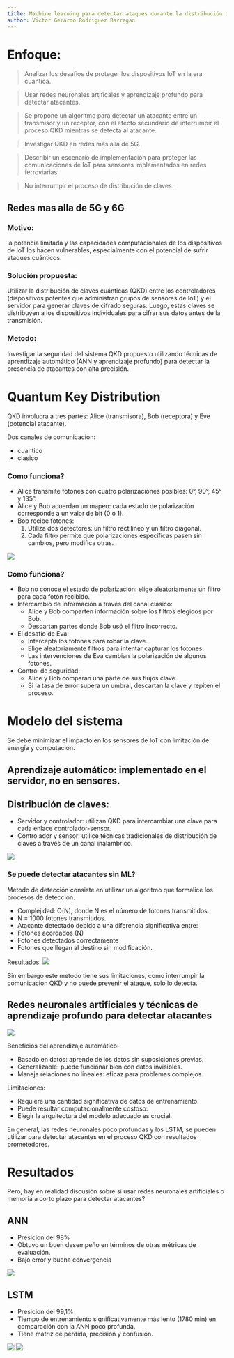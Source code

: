 ```yaml
---
title: Machine learning para detectar ataques durante la distribución de claves cuánticas en redes IoT con aplicación a escenarios ferroviarios.
author: Victor Gerardo Rodriguez Barragan
---
```


# Enfoque:

> Analizar los desafios de proteger los dispositivos IoT en la era cuantica.

> Usar redes neuronales artificales y aprendizaje profundo para detectar atacantes.

> Se propone un algoritmo para detectar un atacante entre un transmisor y un receptor,
    con el efecto secundario de interrumpir el proceso QKD mientras se detecta al atacante.

> Investigar QKD en redes mas alla de 5G.

> Describir un escenario de implementación para proteger las comunicaciones de IoT para sensores
    implementados en redes ferroviarias

> No interrumpir el proceso de distribución de claves.
<!-- end_slide -->

## Redes mas alla de 5G y 6G

### Motivo:

la potencia limitada y las capacidades computacionales de los
dispositivos de IoT los hacen vulnerables, especialmente con el potencial de sufrir ataques cuánticos.

### Solución propuesta:

Utilizar la distribución de claves cuánticas (QKD) entre los controladores (dispositivos potentes que administran grupos de sensores de IoT) y el servidor para generar claves de cifrado seguras. Luego, estas claves se distribuyen a los dispositivos individuales para cifrar sus datos antes de la transmisión.

### Metodo:

Investigar la seguridad del sistema QKD propuesto utilizando técnicas de aprendizaje automático (ANN y aprendizaje profundo) para detectar la presencia de atacantes con alta precisión.

<!-- end_slide -->

# Quantum Key Distribution
QKD involucra a tres partes: Alice (transmisora), Bob (receptora) y Eve (potencial atacante).

Dos canales de comunicacion:
- cuantico
- clasico

### Como funciona?

- Alice transmite fotones con cuatro polarizaciones posibles: 0°, 90°, 45° y 135°.
- Alice y Bob acuerdan un mapeo: cada estado de polarización corresponde a un valor de bit (0 o 1).
- Bob recibe fotones:
  1. Utiliza dos detectores: un filtro rectilíneo y un filtro diagonal.
  2. Cada filtro permite que polarizaciones específicas pasen sin cambios, pero modifica otras.

![](fotones.jpg)
<!-- end_slide -->

### Como funciona?

- Bob no conoce el estado de polarización: elige aleatoriamente un filtro para cada fotón recibido.
- Intercambio de información a través del canal clásico:
     - Alice y Bob comparten información sobre los filtros elegidos por Bob.
     - Descartan partes donde Bob usó el filtro incorrecto.
- El desafío de Eva:
     - Intercepta los fotones para robar la clave.
     - Elige aleatoriamente filtros para intentar capturar los fotones.
     - Las intervenciones de Eva cambian la polarización de algunos fotones.
- Control de seguridad:
     - Alice y Bob comparan una parte de sus flujos clave.
     - Si la tasa de error supera un umbral, descartan la clave y repiten el proceso.

<!-- end_slide -->

# Modelo del sistema

Se debe minimizar el impacto en los sensores de IoT con limitación de energía y computación.

## Aprendizaje automático: implementado en el servidor, no en sensores.

## Distribución de claves:

- Servidor y controlador: utilizan QKD para intercambiar una clave para cada enlace controlador-sensor.
- Controlador y sensor: utilice técnicas tradicionales de distribución de claves a través de un canal inalámbrico.

![](./practical.jpg)
<!-- end_slide -->

### Se puede detectar atacantes sin ML?
<!-- column_layout: [2, 1] -->

<!-- column: 0 -->
Método de detección consiste en utilizar un algoritmo que formalice los procesos de deteccion.
- Complejidad: O(N), donde N es el número de fotones transmitidos.
- N = 1000 fotones transmitidos.
- Atacante detectado debido a una diferencia significativa entre:
- Fotones acordados (N)
- Fotones detectados correctamente
- Fotones que llegan al destino sin modificación.

<!-- column: 1 -->

Resultados:
![](./results.jpg)

<!-- reset_layout -->

Sin embargo este metodo tiene sus limitaciones, como interrumpir la comunicacion QKD y
no puede prevenir el ataque, solo lo detecta.
<!-- end_slide -->

## Redes neuronales artificiales y técnicas de aprendizaje profundo para detectar atacantes

![](./redes.jpg)

Beneficios del aprendizaje automático:
- Basado en datos: aprende de los datos sin suposiciones previas.
- Generalizable: puede funcionar bien con datos invisibles.
- Maneja relaciones no lineales: eficaz para problemas complejos.

Limitaciones:
- Requiere una cantidad significativa de datos de entrenamiento.
- Puede resultar computacionalmente costoso.
- Elegir la arquitectura del modelo adecuado es crucial.

En general, las redes neuronales poco profundas y los LSTM,
se pueden utilizar para detectar atacantes en el proceso QKD con resultados prometedores.
<!-- end_slide -->

# Resultados

Pero, hay en realidad discusión sobre si usar redes neuronales artificiales
o memoria a corto plazo para detectar atacantes?

<!-- column_layout: [1, 1] -->

<!-- column: 0 -->
## ANN
- Presicion del 98%
- Obtuvo un buen desempeño en términos de otras métricas de evaluación.
- Bajo error y buena convergencia

![](./ann.jpg)

<!-- column: 1 -->
## LSTM
- Presicion del 99,1%
- Tiempo de entrenamiento significativamente más lento (1780 min) en comparación con la ANN poco profunda.
- Tiene matriz de pérdida, precisión y confusión.

![](./lstm.jpg)
![](./loses.jpg)

<!-- reset_layout -->
